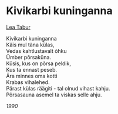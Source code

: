 # Kivikarbi kuninganna

[Lea Tabur](./)

Kivikarbi kuninganna  
Käis mul täna külas,  
Vedas kahtlustavalt õhku  
Ümber põrsaküna.  
Küsis, kus on põrsa peldik,  
Kus ta ennast peseb.  
Ära minnes oma kotti  
Krabas vihalehed.  
Pärast külas räägiti - tal olnud vihast kahju.  
Põrsasauna asemel ta viskas selle ahju.

_1990_

